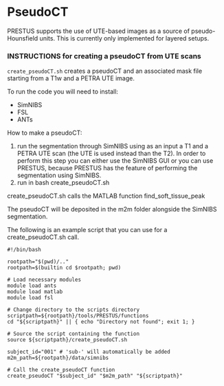 # PseudoCT

PRESTUS supports the use of UTE-based images as a source of pseudo-Hounsfield units. This is currently only implemented for layered setups.

### INSTRUCTIONS for creating a pseudoCT from UTE scans

```create_pseudoCT.sh``` creates a pseudoCT and an associated mask file starting from a T1w and a PETRA UTE image. 

To run the code you will need to install:
- SimNIBS
- FSL
- ANTs

How to make a pseudoCT:

1) run the segmentation through SimNIBS using as an input a T1 and a PETRA UTE scan (the UTE is used instead than the T2). In order to perform this step you can either use the SimNIBS GUI or you can use PRESTUS, because PRESTUS has the feature of performing the segmentation using SimNIBS.
2) run in bash create_pseudoCT.sh

create_pseudoCT.sh calls the MATLAB function find_soft_tissue_peak

The pseudoCT will be deposited in the m2m folder alongside the SimNIBS segmentation. 

The following is an example script that you can use for a create_pseudoCT.sh call.

```
#!/bin/bash

rootpath="$(pwd)/.."
rootpath=$(builtin cd $rootpath; pwd)

# Load necessary modules
module load ants
module load matlab
module load fsl

# Change directory to the scripts directory
scriptpath=${rootpath}/tools/PRESTUS/functions
cd "${scriptpath}" || { echo "Directory not found"; exit 1; }

# Source the script containing the function
source ${scriptpath}/create_pseudoCT.sh

subject_id="001" # 'sub-' will automatically be added
m2m_path=${rootpath}/data/simnibs

# Call the create_pseudoCT function
create_pseudoCT "$subject_id" "$m2m_path" "${scriptpath}"
```